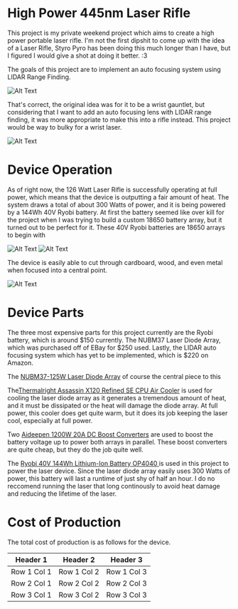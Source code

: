 # High Power 445nm Laser Rifle

This project is my private weekend project which aims to create a high power portable laser rifle.
I'm not the first dipshit to come up with the idea of a Laser Rifle, Styro Pyro has been doing this
much longer than I have, but I figured I would give a shot at doing it better. :3

The goals of this project are to implement an auto focusing system using LIDAR Range Finding.

![Alt Text](https://github.com/FermionicChaos/126WattLaserRifle/blob/master/images/Screenshot_2024-05-29_173527.png)

That's correct, the original idea was for it to be a wrist gauntlet, but considering that I want to add an auto focusing
lens with LIDAR range finding, it was more appropriate to make this into a rifle instead. This project would be way to bulky
for a wrist laser.

![Alt Text](https://github.com/FermionicChaos/126WattLaserRifle/blob/master/images/IMG_20240531_123011_627.jpg)


# Device Operation

As of right now, the 126 Watt Laser Rifle is successfully operating at full power, which means that
the device is outputting a fair amount of heat. The system draws a total of about 300 Watts of power, and it
is being powered by a 144Wh 40V Ryobi battery. At first the battery seemed like over kill for the project when 
I was trying to build a custom 18650 battery array, but it turned out to be perfect for it. These 40V Ryobi batteries
are 18650 arrays to begin with

![Alt Text](https://github.com/FermionicChaos/126WattLaserRifle/blob/master/images/IMG_20240601_151150_968.jpg)
![Alt Text](https://github.com/FermionicChaos/126WattLaserRifle/blob/master/images/IMG_20240601_150853_114.jpg)

The device is easily able to cut through cardboard, wood, and even metal when focused into a central point.

![Alt Text](https://github.com/FermionicChaos/126WattLaserRifle/blob/master/images/IMG_20240601_150749_808.jpg)


# Device Parts

The three most expensive parts for this project currently are the Ryobi battery, which is around $150 currently.
The NUBM37 Laser Diode Array, which was purchased off of EBay for $250 used. Lastly, the LIDAR auto focusing system 
which has yet to be implemented, which is $220 on Amazon.

The [NUBM37-125W Laser Diode Array](https://www.ebay.com/itm/313906557893?itmmeta=01HZAQKGK5XB1ZK7XANT0GYJ5P&hash=item491649f3c5:g:9tIAAOSweqplgbHu&itmprp=enc%3AAQAJAAAAwM7NU6Jin9ycd%2F6uL1RTjB0hEzZlC4t63KgvhyaAii%2FTHIM1JRSIYwNxzprOl%2FocTJ%2BZYT1zVmMFw92pioZEAxJdKykexYyinboVfrtF5OGXamT3mc%2FzPvNw8xumHy2TWj8k%2BD7ibYk4hXeAm5CPPipLS9yEhunuwYBYXglsvjnfL3axr58T0ijNTrJp2eSt8F0N2ivkec6eJWTO2r9MOfsaiplf%2BpgxwMDrNNHlt7dEbUKcCAIjmqD9BxtErmd9pA%3D%3D%7Ctkp%3ABk9SR9SJztf6Yw) of course the central piece to this 

The[Thermalright Assassin X120 Refined SE CPU Air Cooler](https://www.amazon.com/dp/B09LHBFPJ6?psc=1&ref=ppx_yo2ov_dt_b_product_details) is used for cooling
the laser diode array as it generates a tremendous amount of heat, and it must be dissipated or the heat will damage the diode array. At full power, this 
cooler does get quite warm, but it does its job keeping the laser cool, especially at full power.

Two [Aideepen 1200W 20A DC Boost Converters](https://www.amazon.com/dp/B01MSYVMAL?psc=1&ref=ppx_yo2ov_dt_b_product_details) are used to boost the battery voltage up to 
power both arrays in parallel. These boost converters are quite cheap, but they do the job quite well.

The [Ryobi 40V 144Wh Lithium-Ion Battery OP4040 ](https://www.amazon.com/Ryobi-40V-Lithium-Ion-Battery-OP4040/dp/B07QYH36TC/ref=sr_1_7_mod_primary_new?crid=KWWWOS7T3T20&dib=eyJ2IjoiMSJ9.icpE7Kfs1c6Q8fHu0Ly0VF_T8DaL4xGqs3ct3EVcHVoiX5cnV-f5XqDk9xUt5PsqINLoLb8t3_fC8c3r91KvAtsDjrjE-FFLhlm6oo9cHb3xUyu9nMXdI-dg1-5io5b-R6VDA6bW5KWxspqEQ1cOkQpASOkOOCWYraw4NorEtfGNRFNnyIUkvBN3qfYs4_bAVaoJNdu65vxZ4AM4A-n_bC2eecEVpKYQWCXjjyFxGg6Apwfx3BYHePHBjOSLe8kzeBJScatTxXX0WJ5Jm3_fPcGIrrmKVIYBubfoRBIIQKw.nV42e-cAk3YFAAU-PTJZatXyEiPZGQUOqK5jSdAS0Io&dib_tag=se&keywords=ryobi+40v+battery&qid=1717273831&sbo=RZvfv%2F%2FHxDF%2BO5021pAnSA%3D%3D&sprefix=ryobi+40v+4ah+batterybatter%2Caps%2C213&sr=8-7) is used in this project
to power the laser device. Since the laser diode array easily uses 300 Watts of power, this battery will last a runtime of just shy of half an hour. I do no reccomend running the laser that long continously to avoid heat damage and reducing
the lifetime of the laser. 

# Cost of Production

The total cost of production is as follows for the device.

| Header 1 | Header 2 | Header 3 |
|----------|----------|----------|
| Row 1 Col 1 | Row 1 Col 2 | Row 1 Col 3 |
| Row 2 Col 1 | Row 2 Col 2 | Row 2 Col 3 |
| Row 3 Col 1 | Row 3 Col 2 | Row 3 Col 3 |
